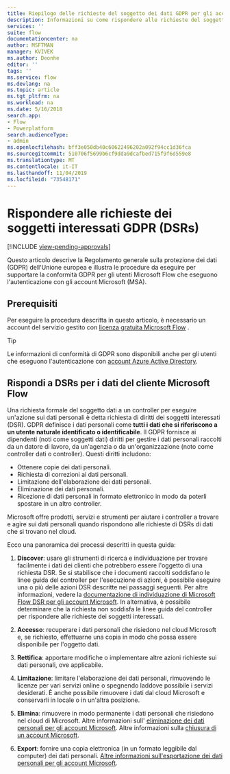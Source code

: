 ```yaml
---
title: Riepilogo delle richieste del soggetto dei dati GDPR per gli account Microsoft (MSA) | Microsoft Docs
description: Informazioni su come rispondere alle richieste del soggetto dei dati alle GPDR per Microsoft Flow.
services: ''
suite: flow
documentationcenter: na
author: MSFTMAN
manager: KVIVEK
ms.author: Deonhe
editor: ''
tags: ''
ms.service: flow
ms.devlang: na
ms.topic: article
ms.tgt_pltfrm: na
ms.workload: na
ms.date: 5/16/2018
search.app:
- Flow
- Powerplatform
search.audienceType:
- admin
ms.openlocfilehash: bff3e050db40c60622496202a092f94cc1d36fca
ms.sourcegitcommit: 510706f5699b6cf9dda9dcafbed715f9f6d559e8
ms.translationtype: MT
ms.contentlocale: it-IT
ms.lasthandoff: 11/04/2019
ms.locfileid: "73548171"
---
```

# <a name="respond-to-gdpr-data-subject-rights-dsrs-requests"></a>Rispondere alle richieste dei soggetti interessati GDPR (DSRs)
[!INCLUDE [view-pending-approvals](includes/cc-rebrand.md)]

Questo articolo descrive la Regolamento generale sulla protezione dei dati (GDPR) dell'Unione europea e illustra le procedure da eseguire per supportare la conformità GDPR per gli utenti Microsoft Flow che eseguono l'autenticazione con gli account Microsoft (MSA).

## <a name="prerequisites"></a>Prerequisiti

Per eseguire la procedura descritta in questo articolo, è necessario un account del servizio gestito con [licenza gratuita Microsoft Flow](https://flow.microsoft.com/pricing/) .

>[!TIP]
> Le informazioni di conformità di GDPR sono disponibili anche per gli utenti che eseguono l'autenticazione con [account Azure Active Directory](gdpr-dsr-summary.md).
>
>

## <a name="respond-to-dsrs-for-microsoft-flow-customer-data"></a>Rispondi a DSRs per i dati del cliente Microsoft Flow

Una richiesta formale del soggetto dati a un controller per eseguire un'azione sui dati personali è detta richiesta di diritti dei soggetti interessati (DSR). GDPR definisce i dati personali come **tutti i dati che si riferiscono a un utente naturale identificato o identificabile**. Il GDPR fornisce ai dipendenti (noti come soggetti dati) diritti per gestire i dati personali raccolti da un datore di lavoro, da un'agenzia o da un'organizzazione (noto come controller dati o controller). Questi diritti includono:

* Ottenere copie dei dati personali.
* Richiesta di correzioni ai dati personali.
* Limitazione dell'elaborazione dei dati personali.
* Eliminazione dei dati personali.
* Ricezione di dati personali in formato elettronico in modo da poterli spostare in un altro controller.

Microsoft offre prodotti, servizi e strumenti per aiutare i controller a trovare e agire sui dati personali quando rispondono alle richieste di DSRs di dati che si trovano nel cloud.

Ecco una panoramica dei processi descritti in questa guida:

1. **Discover**: usare gli strumenti di ricerca e individuazione per trovare facilmente i dati dei clienti che potrebbero essere l'oggetto di una richiesta DSR. Se si stabilisce che i documenti raccolti soddisfano le linee guida del controller per l'esecuzione di azioni, è possibile eseguire una o più delle azioni DSR descritte nei passaggi seguenti. Per altre informazioni, vedere la [documentazione di individuazione di Microsoft Flow DSR per gli account Microsoft](gdpr-dsr-discovery-msa.md). In alternativa, è possibile determinare che la richiesta non soddisfa le linee guida del controller per rispondere alle richieste dei soggetti interessati.

1. **Accesso**: recuperare i dati personali che risiedono nel cloud Microsoft e, se richiesto, effettuarne una copia in modo che possa essere disponibile per l'oggetto dati.

1. **Rettifica**: apportare modifiche o implementare altre azioni richieste sui dati personali, ove applicabile.

1. **Limitazione**: limitare l'elaborazione dei dati personali, rimuovendo le licenze per vari servizi online o spegnendo laddove possibile i servizi desiderati. È anche possibile rimuovere i dati dal cloud Microsoft e conservarli in locale o in un'altra posizione.

1. **Elimina**: rimuovere in modo permanente i dati personali che risiedono nel cloud di Microsoft. Altre informazioni sull' [eliminazione dei dati personali per gli account Microsoft](gdpr-dsr-delete-msa.md). Altre informazioni sulla [chiusura di un account Microsoft](gdpr-dsr-accountclose-msa.md).

1. **Export**: fornire una copia elettronica (in un formato leggibile dal computer) dei dati personali. [Altre informazioni sull'esportazione dei dati personali per gli account Microsoft](gdpr-dsr-export-msa.md).
